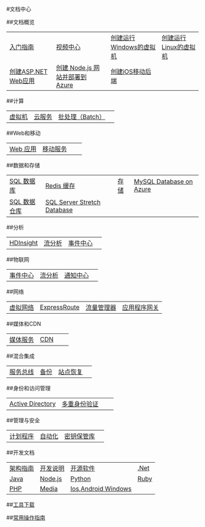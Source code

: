 <properties linkid="documentation-overview" urlDisplayName="Doc-Overview" pageTitle="文档概览" metaKeywords="Doc-Overview" description="" metaCanonical="" services="" documentationCenter="" title="" authors="" solutions="" manager="Tiffena" editor="Eric Chen" />
<tags ms.service=""
    ms.date=""
    wacn.date="04/08/2016"
    />

#文档中心

##文档概览

<table width="100%" border="0" cellspacing="0" cellpadding="0" style="table-layout:fixed;">
  <tr>
    <td><a href="/starter-guide/">入门指南</a></td>
    <td><a href="/video-center/">视频中心</a></td>
    <td><a href="/documentation/articles/virtual-machines-windows-tutorial-classic-portal/">创建运行Windows的虚拟机</a></td>
    <td><a href="/documentation/articles/virtual-machines-linux-tutorial-portal-rm/">创建运行Linux的虚拟机</a></td>
  </tr>
  <tr>
    <td><a href="/documentation/articles/web-sites-dotnet-get-started/">创建ASP.NET Web应用</a></td>
    <td><a href="/documentation/articles/web-sites-nodejs-develop-deploy-mac/">创建 Node.js 网站并部署到 Azure</a></td>
    <td><a href="/documentation/articles/mobile-services-ios-get-started/">创建iOS移动后端</a></td>
    <td><a href=""></a></td>
  </tr>
</table>

##计算

<table width="100%" border="0" cellspacing="0" cellpadding="0" style="table-layout:fixed;">
  <tr col>
    <td><a href="/documentation/services/virtual-machines/">虚拟机</a></td>
    <td><a href="/documentation/services/cloud-services/">云服务</a></td>
    <td><a href="/documentation/services/batch/">批处理（Batch）</a></td>
	<td><a href=""></a></td>
  </tr>
</table>

##Web和移动

<table width="100%" border="0" cellspacing="0" cellpadding="0" style="table-layout:fixed;">
  <tr col>
    <td><a href="/documentation/services/web-sites/">Web 应用</a></td>
    <td><a href="/documentation/services/mobile-services/">移动服务</a></td>
	<td><a href=""></a></td>
	<td><a href=""></a></td>
  </tr>
</table>

##数据和存储

<table width="100%" border="0" cellspacing="0" cellpadding="0" style="table-layout:fixed;">
  <tr>
    <td><a href="/documentation/services/sql-databases/">SQL 数据库</a></td>
	<td><a href="/documentation/services/redis-cache/">Redis 缓存</a></td>
	<td><a href="/documentation/services/storage/">存储</a></td>
    <td><a href="/documentation/services/mysql/">MySQL Database on Azure</a></td>
  </tr>
  <tr>
    <td><a href="/documentation/services/sql-data-warehouse/">SQL 数据仓库</a></td>
    <td><a href="/documentation/services/sql-server-stretch-database/">SQL Server Stretch Database</a></td>
    <td><a href=""></a></td>
    <td><a href=""></a></td>
  </tr>
</table>

##分析

<table width="100%" border="0" cellspacing="0" cellpadding="0" style="table-layout:fixed;">
  <tr>
    <td><a href="/documentation/services/hdinsight/">HDInsight</a></td>
	<td><a href="/documentation/services/stream-analytics/">流分析</a></td>
	<td><a href="/documentation/services/event-hubs/">事件中心</a></td>
	<td><a href=""></a></td>
  </tr>
</table>

##物联网

<table width="100%" border="0" cellspacing="0" cellpadding="0" style="table-layout:fixed;">
  <tr>
	<td><a href="/documentation/services/event-hubs/">事件中心</a></td>
	<td><a href="/documentation/services/stream-analytics/">流分析</a></td>
	<td><a href="/documentation/services/notification-hubs/">通知中心</a></td>
	<td><a href=""></a></td>
  </tr>
</table>

##网络

<table width="100%" border="0" cellspacing="0" cellpadding="0" style="table-layout:fixed;">
  <tr>
	<td><a href="/documentation/services/networking/">虚拟网络</a></td>
	<td><a href="/documentation/services/expressroute/">ExpressRoute</a></td>
	<td><a href="/documentation/services/traffic-manager/">流量管理器</a></td>
    <td><a href="/documentation/services/application-gateway/">应用程序网关</a></td>
  </tr>
</table>

##媒体和CDN

<table width="100%" border="0" cellspacing="0" cellpadding="0" style="table-layout:fixed;">
  <tr>
	<td><a href="/documentation/services/media-services/">媒体服务</a></td>
	<td><a href="/documentation/services/cdn/">CDN</a></td>
	<td><a href=""></a></td>
	<td><a href=""></a></td>
  </tr>
</table>

##混合集成

<table width="100%" border="0" cellspacing="0" cellpadding="0" style="table-layout:fixed;">
  <tr>
	<td><a href="/documentation/services/service-bus/">服务总线</a></td>
	<td><a href="/documentation/services/backup/">备份</a></td>
	<td><a href="/documentation/services/site-recovery/">站点恢复</a></td>
	<td><a href=""></a></td>
  </tr>
</table>

##身份和访问管理

<table width="100%" border="0" cellspacing="0" cellpadding="0" style="table-layout:fixed;">
  <tr>
	<td><a href="/documentation/services/identity/">Active Directory</a></td>
	<td><a href="/documentation/services/multi-factor-authentication/">多重身份验证</a></td>
	<td><a href=""></a></td>
	<td><a href=""></a></td>
  </tr>
</table>

##管理与安全

<table width="100%" border="0" cellspacing="0" cellpadding="0" style="table-layout:fixed;">
  <tr>
	<td><a href="/documentation/services/scheduler/">计划程序</a></td>
	<td><a href="/documentation/services/automation/">自动化</a></td>
	<td><a href="/documentation/services/key-vault/">密钥保管库</a></td>
	<td><a href=""></a></td>
  </tr>
</table>

##开发文档

<table width="100%" border="0" cellspacing="0" cellpadding="0"style="table-layout:fixed;">
  <tr>
    <td><a href="/documentation/articles/architecture-overview/">架构指南</a></td>
    <td><a href="/documentation/articles/developerdifferences/">开发说明</a></td>
    <td><a href="/develop/other/open-source-software/">开源软件</a></td>
    <td><a href="/develop/net/">.Net</a></td>
  </tr>
  <tr>
    <td><a href="/develop/java/">Java</a></td>
    <td><a href="/develop/nodejs/">Node.js</a></td>
    <td><a href="/develop/python/">Python</a></td>
    <td><a href="/develop/ruby/">Ruby</a></td>
  </tr>
  <tr>
    <td><a href="/develop/php/">PHP</a></td>
    <td><a href="/develop/media-services/">Media</a></td>
    <td><a href="/develop/mobile/ios/">Ios,Android Windows</a></td>
    <td><a href=""></a></td>
  </tr>
</table>

##[工具下载](/downloads/)

##[常用操作指南](/documentation/services/azure-operations-guide)
<!--
##故障排除-->
<!--
##自动化脚本-->

<!--
####常用脚本
- [部署指向 SQL 数据库 和存储帐户的 Azure 网站](http://gallery.technet.microsoft.com/scriptcenter/Deploy-a-Windows-Azure-Web-790cacd2)
- [远程更新 Azure 网站的环境设置](http://gallery.technet.microsoft.com/scriptcenter/Remotely-Update-the-25375d03)
- [下载和分析来自 Azure 网站的 IIS 日志](http://gallery.technet.microsoft.com/scriptcenter/and-Parse-IIS-logs-from-a-9b85431b)
- [部署具有 SQL 数据库 和存储的 Azure Web 角色（云服务）](http://gallery.technet.microsoft.com/scriptcenter/Deploy-a-Windows-Azure-Web-81629e04)
- [在 Azure 虚拟机中部署 SQL Server 数据仓库](http://gallery.technet.microsoft.com/scriptcenter/Deploy-a-SQL-Server-Data-584e88d5)-->

<!--
##服务文档

<table width="100%" border="0" cellspacing="0" cellpadding="0">
  <tr>
    <th align="left" scope="col">计算</th>
    <th align="left" scope="col">数据服务</th>
    <th align="left" scope="col">应用服务</th>
    <th align="left" scope="col">网络服务</th>
  </tr>
  <tr>
    <td><a href="/documentation/services/virtual-machines/">虚拟机</a></td>
    <td><a href="/documentation/services/storage/">存储</a></td>
    <td><a href="/documentation/services/service-bus/">服务总线</a></td>
    <td><a href="/documentation/services/networking/">虚拟网络</a></td>
  </tr>
  <tr>
    <td><a href="/documentation/services/web-sites/">网站</a></td>
    <td><a href="/documentation/services/sql-databases/">SQL数据库</a></td>
    <td><a href="/documentation/services/identity/">Active Directory</a></td>
    <td><a href="/documentation/services/traffic-manager/">流量管理器</a></td>
  </tr>
  <tr>
    <td><a href="/documentation/services/cloud-services/">云服务</a></td>
    <td><a href="/documentation/services/hdinsight/">HDInsight</a></td>
    <td><a href="/documentation/services/scheduler/">计划程序</a></td>
    <td></td>
  </tr>
  <tr>
    <td><a href="/documentation/services/mobile-services/">移动服务</a></td>
    <td><a href="/documentation/services/backup/">备份</a></td>
    <td><a href="/documentation/services/cdn/">CDN</a></td>
    <td></td>
  </tr>
  <tr>
    <td></td>
    <td><a href="/documentation/services/site-recovery/">站点恢复</a></td>
    <td><a href="/documentation/services/media-services/">媒体服务</a></td>
    <td></td>
  </tr>
  <tr>
    <td></td>
    <td></td>
    <td><a href="/documentation/services/notification-hubs/">通知中心</a></td>
    <td></td>
  </tr>  
  <tr>
    <td></td>
    <td></td>
    <td><a href="/documentation/services/automation">自动化</a></td>
    <td></td>  
  </tr>
</table>
-->

